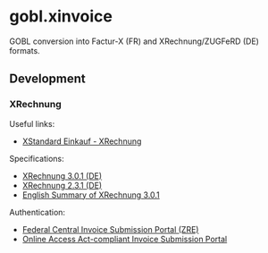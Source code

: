 # gobl.xinvoice
GOBL conversion into Factur-X (FR) and XRechnung/ZUGFeRD (DE) formats.

## Development

### XRechnung

Useful links:

- [XStandard Einkauf - XRechnung](https://xeinkauf.de/xrechnung/)

Specifications:

- [XRechnung 3.0.1 (DE)](https://xeinkauf.de/app/uploads/2023/09/301-XRechnung-2023-09-22.pdf)
- [XRechnung 2.3.1 (DE)](https://xeinkauf.de/app/uploads/2023/02/231-XRechnung-2023-02-03.pdf)
- [English Summary of XRechnung 3.0.1](https://xeinkauf.de/app/uploads/2023/09/XRechnung-EnglishSummary-v301.pdf)

Authentication:

- [Federal Central Invoice Submission Portal (ZRE)](https://xrechnung.bund.de/prod/authenticate.do)
- [Online Access Act-compliant Invoice Submission Portal](https://xrechnung-bdr.de/edi/auth/login)
